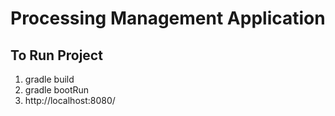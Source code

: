 # Processing Management Application

## To Run Project
1. gradle build
2. gradle bootRun
3. http://localhost:8080/
